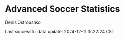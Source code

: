 # Advanced Soccer Statistics
Denis Ostroushko

<!-- gfm -->

Last successful data update: 2024-12-11 15:22:24 CST
